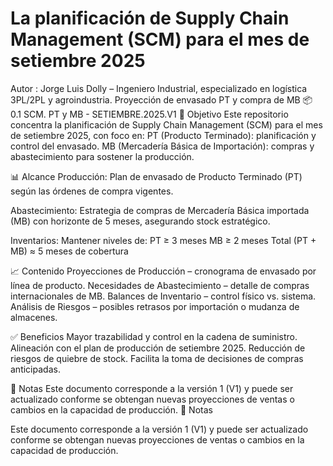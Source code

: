 # La planificación de Supply Chain Management (SCM) para el mes de setiembre 2025
Autor : Jorge Luis Dolly – Ingeniero Industrial, especializado en logística 3PL/2PL y agroindustria.
Proyección de envasado PT y compra de MB 
📦 0.1 SCM. PT y MB - SETIEMBRE.2025.V1
🎯 Objetivo
Este repositorio concentra la planificación de Supply Chain Management (SCM) para el mes de setiembre 2025, con foco en:
PT (Producto Terminado): planificación y control del envasado.
MB (Mercadería Básica de Importación): compras y abastecimiento para sostener la producción.

📊 Alcance
Producción:
Plan de envasado de Producto Terminado (PT) según las órdenes de compra vigentes.

Abastecimiento:
Estrategia de compras de Mercadería Básica importada (MB) con horizonte de 5 meses, asegurando stock estratégico.

Inventarios:
Mantener niveles de:
PT ≥ 3 meses
MB ≥ 2 meses
Total (PT + MB) ≈ 5 meses de cobertura

📈 Contenido
Proyecciones de Producción – cronograma de envasado por línea de producto.
Necesidades de Abastecimiento – detalle de compras internacionales de MB.
Balances de Inventario – control físico vs. sistema.
Análisis de Riesgos – posibles retrasos por importación o mudanza de almacenes.

✅ Beneficios
Mayor trazabilidad y control en la cadena de suministro.
Alineación con el plan de producción de setiembre 2025.
Reducción de riesgos de quiebre de stock.
Facilita la toma de decisiones de compras anticipadas.

📌 Notas
Este documento corresponde a la versión 1 (V1) y puede ser actualizado conforme se obtengan nuevas proyecciones de ventas o cambios en la capacidad de producción.
📌 Notas

Este documento corresponde a la versión 1 (V1) y puede ser actualizado conforme se obtengan nuevas proyecciones de ventas o cambios en la capacidad de producción.
